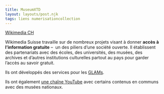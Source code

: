 ```yaml
---
title: MuseumXTD
layout: layouts/post.njk
tags: liens numerisationcollection
---
```


[Wikimedia CH](https://wikimedia.ch/fr/)

Wikimedia Suisse travaille sur de nombreux projets visant à donner **accès à l’information gratuite** –  un des piliers d’une société ouverte. Il établissent des partenariats avec des écoles, des universités, des musées, des archives et d’autres institutions culturelles partout au pays pour garder l’accès au savoir gratuit. 

Ils ont développés des services pour les [GLAMs](https://wikimedia.ch/en/services/glam/). 

Ils ont également [une chaîne YouTube](https://www.youtube.com/channel/UCFbORRnaIL93uVIy7LVhBjA) avec certains contenus en communs avec des musées nationaux. 